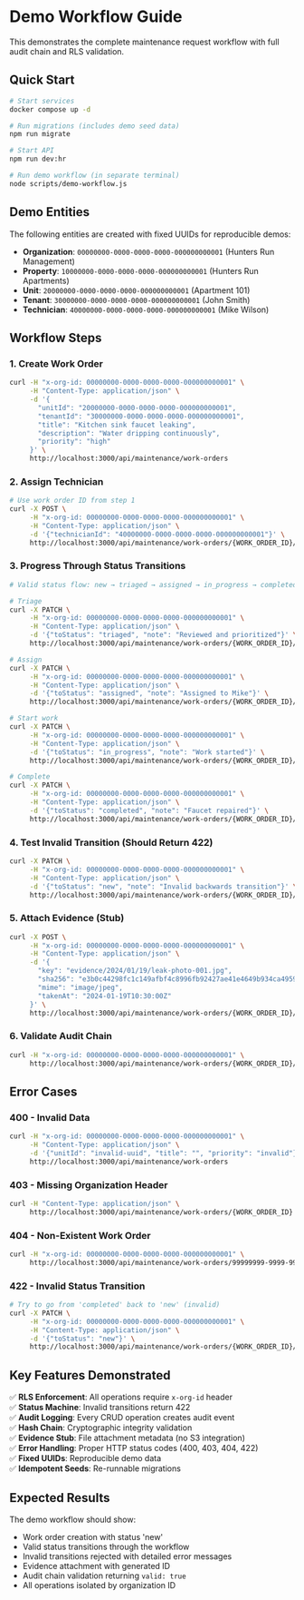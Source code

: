 # Demo Workflow Guide

This demonstrates the complete maintenance request workflow with full audit chain and RLS validation.

## Quick Start

```bash
# Start services
docker compose up -d

# Run migrations (includes demo seed data)
npm run migrate

# Start API
npm run dev:hr

# Run demo workflow (in separate terminal)
node scripts/demo-workflow.js
```

## Demo Entities

The following entities are created with fixed UUIDs for reproducible demos:

- **Organization**: `00000000-0000-0000-0000-000000000001` (Hunters Run Management)
- **Property**: `10000000-0000-0000-0000-000000000001` (Hunters Run Apartments)
- **Unit**: `20000000-0000-0000-0000-000000000001` (Apartment 101)
- **Tenant**: `30000000-0000-0000-0000-000000000001` (John Smith)
- **Technician**: `40000000-0000-0000-0000-000000000001` (Mike Wilson)

## Workflow Steps

### 1. Create Work Order
```bash
curl -H "x-org-id: 00000000-0000-0000-0000-000000000001" \
     -H "Content-Type: application/json" \
     -d '{
       "unitId": "20000000-0000-0000-0000-000000000001",
       "tenantId": "30000000-0000-0000-0000-000000000001", 
       "title": "Kitchen sink faucet leaking",
       "description": "Water dripping continuously",
       "priority": "high"
     }' \
     http://localhost:3000/api/maintenance/work-orders
```

### 2. Assign Technician
```bash
# Use work order ID from step 1
curl -X POST \
     -H "x-org-id: 00000000-0000-0000-0000-000000000001" \
     -H "Content-Type: application/json" \
     -d '{"technicianId": "40000000-0000-0000-0000-000000000001"}' \
     http://localhost:3000/api/maintenance/work-orders/{WORK_ORDER_ID}/assign
```

### 3. Progress Through Status Transitions
```bash
# Valid status flow: new → triaged → assigned → in_progress → completed → closed

# Triage
curl -X PATCH \
     -H "x-org-id: 00000000-0000-0000-0000-000000000001" \
     -H "Content-Type: application/json" \
     -d '{"toStatus": "triaged", "note": "Reviewed and prioritized"}' \
     http://localhost:3000/api/maintenance/work-orders/{WORK_ORDER_ID}/status

# Assign  
curl -X PATCH \
     -H "x-org-id: 00000000-0000-0000-0000-000000000001" \
     -H "Content-Type: application/json" \
     -d '{"toStatus": "assigned", "note": "Assigned to Mike"}' \
     http://localhost:3000/api/maintenance/work-orders/{WORK_ORDER_ID}/status

# Start work
curl -X PATCH \
     -H "x-org-id: 00000000-0000-0000-0000-000000000001" \
     -H "Content-Type: application/json" \
     -d '{"toStatus": "in_progress", "note": "Work started"}' \
     http://localhost:3000/api/maintenance/work-orders/{WORK_ORDER_ID}/status

# Complete
curl -X PATCH \
     -H "x-org-id: 00000000-0000-0000-0000-000000000001" \
     -H "Content-Type: application/json" \
     -d '{"toStatus": "completed", "note": "Faucet repaired"}' \
     http://localhost:3000/api/maintenance/work-orders/{WORK_ORDER_ID}/status
```

### 4. Test Invalid Transition (Should Return 422)
```bash
curl -X PATCH \
     -H "x-org-id: 00000000-0000-0000-0000-000000000001" \
     -H "Content-Type: application/json" \
     -d '{"toStatus": "new", "note": "Invalid backwards transition"}' \
     http://localhost:3000/api/maintenance/work-orders/{WORK_ORDER_ID}/status
```

### 5. Attach Evidence (Stub)
```bash
curl -X POST \
     -H "x-org-id: 00000000-0000-0000-0000-000000000001" \
     -H "Content-Type: application/json" \
     -d '{
       "key": "evidence/2024/01/19/leak-photo-001.jpg",
       "sha256": "e3b0c44298fc1c149afbf4c8996fb92427ae41e4649b934ca495991b7852b855",
       "mime": "image/jpeg", 
       "takenAt": "2024-01-19T10:30:00Z"
     }' \
     http://localhost:3000/api/maintenance/work-orders/{WORK_ORDER_ID}/evidence
```

### 6. Validate Audit Chain
```bash
curl -H "x-org-id: 00000000-0000-0000-0000-000000000001" \
     http://localhost:3000/api/maintenance/work-orders/{WORK_ORDER_ID}/audit/validate
```

## Error Cases

### 400 - Invalid Data
```bash
curl -H "x-org-id: 00000000-0000-0000-0000-000000000001" \
     -H "Content-Type: application/json" \
     -d '{"unitId": "invalid-uuid", "title": "", "priority": "invalid"}' \
     http://localhost:3000/api/maintenance/work-orders
```

### 403 - Missing Organization Header
```bash
curl -H "Content-Type: application/json" \
     http://localhost:3000/api/maintenance/work-orders/{WORK_ORDER_ID}
```

### 404 - Non-Existent Work Order
```bash
curl -H "x-org-id: 00000000-0000-0000-0000-000000000001" \
     http://localhost:3000/api/maintenance/work-orders/99999999-9999-9999-9999-999999999999
```

### 422 - Invalid Status Transition  
```bash
# Try to go from 'completed' back to 'new' (invalid)
curl -X PATCH \
     -H "x-org-id: 00000000-0000-0000-0000-000000000001" \
     -H "Content-Type: application/json" \
     -d '{"toStatus": "new"}' \
     http://localhost:3000/api/maintenance/work-orders/{WORK_ORDER_ID}/status
```

## Key Features Demonstrated

✅ **RLS Enforcement**: All operations require `x-org-id` header  
✅ **Status Machine**: Invalid transitions return 422  
✅ **Audit Logging**: Every CRUD operation creates audit event  
✅ **Hash Chain**: Cryptographic integrity validation  
✅ **Evidence Stub**: File attachment metadata (no S3 integration)  
✅ **Error Handling**: Proper HTTP status codes (400, 403, 404, 422)  
✅ **Fixed UUIDs**: Reproducible demo data  
✅ **Idempotent Seeds**: Re-runnable migrations  

## Expected Results

The demo workflow should show:
- Work order creation with status 'new'
- Valid status transitions through the workflow
- Invalid transitions rejected with detailed error messages
- Evidence attachment with generated ID
- Audit chain validation returning `valid: true`
- All operations isolated by organization ID